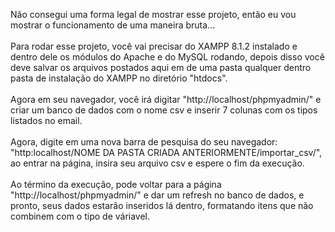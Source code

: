 Não consegui uma forma legal de mostrar esse projeto, então eu vou mostrar o funcionamento de uma maneira bruta...
<br> <br>
Para rodar esse projeto, você vai precisar do XAMPP 8.1.2 instalado e dentro dele os módulos do Apache e do MySQL rodando, depois disso você deve salvar os arquivos postados aqui em de uma pasta qualquer dentro pasta de instalação do XAMPP no diretório "htdocs".
<br> <br>
Agora em seu navegador, você irá digitar "http://localhost/phpmyadmin/" e criar um banco de dados com o nome csv e inserir 7 colunas com os tipos listados no email.
<br> <br>
Agora, digite em uma nova barra de pesquisa do seu navegador: "http:localhost/NOME DA PASTA CRIADA ANTERIORMENTE/importar_csv/", ao entrar na página, insira seu arquivo csv e espere o fim da execução.
<br> <br>
Ao término da execução, pode voltar para a página "http://localhost/phpmyadmin/" e dar um refresh no banco de dados, e pronto, seus dados estarão inseridos lá dentro, formatando itens que não combinem com o tipo de váriavel.
